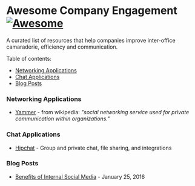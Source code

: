 # Awesome Company Engagement [![Awesome](https://cdn.rawgit.com/sindresorhus/awesome/d7305f38d29fed78fa85652e3a63e154dd8e8829/media/badge.svg)](https://github.com/sindresorhus/awesome)

A curated list of resources that help companies improve inter-office camaraderie, efficiency and communication.

Table of contents:

* [Networking Applications](#networking-applications)
* [Chat Applications](#chat-applications)
* [Blog Posts](#blog-posts)


### Networking Applications

* [Yammer](https://www.yammer.com/owneriq.com/) - from wikipedia: _"social networking service used for private communication within organizations."_

### Chat Applications

* [Hipchat](https://hipchat.com/) - Group and private chat, file sharing, and integrations

### Blog Posts

* [Benefits of Internal Social Media](http://www.apcoworldwide.com/blog/detail/apcoforum/2016/01/25/the-benefits-of-internal-social-media-engaged-employees) - January 25, 2016
